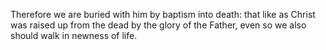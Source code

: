 Therefore we are buried with him by baptism into death: that like as Christ was raised up from the dead by the glory of the Father, even so we also should walk in newness of life.
